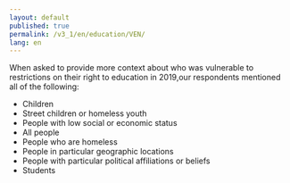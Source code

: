 ```yaml
---
layout: default
published: true
permalink: /v3_1/en/education/VEN/
lang: en
---
```


When asked to provide more context about who was vulnerable to restrictions on their right to education in 2019,our respondents mentioned all of the following:

-	Children
-	Street children or homeless youth
-	People with low social or economic status
-	All people
-	People who are homeless
-	People in particular geographic locations
-	People with particular political affiliations or beliefs
-	Students
